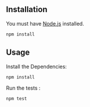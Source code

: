 ## Installation

You must have [Node.js](https://www.nodejs.org/) installed.

```sh
npm install
```

## Usage

Install the Dependencies:

```sh
npm install
```

Run the tests :

```sh
npm test
```
